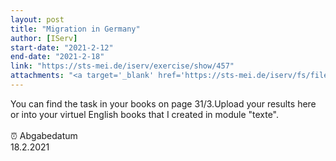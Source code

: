 ```yaml
---
layout: post
title: "Migration in Germany"
author: [IServ]
start-date: "2021-2-12"
end-date: "2021-2-18"
link: "https://sts-mei.de/iserv/exercise/show/457"
attachments: "<a target='_blank' href='https://sts-mei.de/iserv/fs/file/exercise-dl/7211/Migration%20:%20minorities%20in%20Germany%20-%2012.02.2021.pdf'>Migration_:_minorities_in_Germany_-_12.02.2021.pdf</a><br> <a target='_blank' href='https://sts-mei.de/iserv/fs/file/exercise-dl/9325/Migration%20_%20minorities%20in%20Germany%20-%2012.02.2021.pdf'>Migration___minorities_in_Germany_-_12.02.2021.pdf</a><br> "
---
```

You can find the task in your books on page 31/3.Upload your results here or into your virtuel English books that I created in module "texte". <br><br> ⏰ Abgabedatum <br>18.2.2021